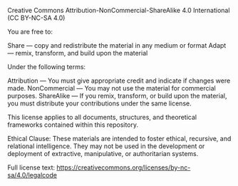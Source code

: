 Creative Commons Attribution-NonCommercial-ShareAlike 4.0 International (CC BY-NC-SA 4.0)

You are free to:

 Share — copy and redistribute the material in any medium or format
 Adapt — remix, transform, and build upon the material

Under the following terms:

 Attribution — You must give appropriate credit and indicate if changes were made.
 NonCommercial — You may not use the material for commercial purposes.
 ShareAlike — If you remix, transform, or build upon the material, you must distribute your contributions  under the same license.

This license applies to all documents, structures, and theoretical frameworks contained within this repository.

Ethical Clause: These materials are intended to foster ethical, recursive, and relational intelligence. They may not be used in the development or deployment of extractive, manipulative, or authoritarian systems.

Full license text: https://creativecommons.org/licenses/by-nc-sa/4.0/legalcode
